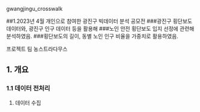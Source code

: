 gwangjingu_crosswalk

##1.2023년 4월 개인으로 참여한 광진구 빅데이터 분석 공모전
###광진구 횡단보도 데이터와, 광진구 인구 데이터 등을 활용해 
###노인 안전 횡단보도 입지 선정에 관련해 분석하였음.
###횡단보도의 길이, 동별 노인 인구 비율을 가중치로 활용하였음.


프로젝트 팀 농스트라다무스


## 1. 개요
### 1.1 데이터 전처리
1) 데이터 수집
